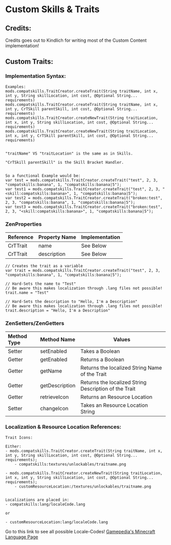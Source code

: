 # Custom Skills & Traits

## Credits:
Credits goes out to Kindlich for writing most of the Custom Content implementation!


## Custom Traits:
### Implementation Syntax:
```
Examples:
mods.compatskills.TraitCreator.createTrait(String traitName, int x, int y, String skillLocation, int cost, @Optional String... requirements)
mods.compatskills.TraitCreator.createTrait(String traitName, int x, int y, CrTSkill parentSkill, int cost, @Optional String... requirements)
mods.compatskills.TraitCreator.createNewTrait(String traitLocation, int x, int y, String skillLocation, int cost, @Optional String... requirements)
mods.compatskills.TraitCreator.createNewTrait(String traitLocation, int x, int y, CrTSkill parentSkill, int cost, @Optional String... requirements)


"traitName" VS "traitLocation" is the same as in Skills.

"CrTSkill parentSkill" is the Skill Bracket Handler.


So a functional Example would be:
var test = mods.compatskills.TraitCreator.createTrait("test", 2, 3, "compatskills:banana", 1, "compatskills:banana|5");
var test1 = mods.compatskills.TraitCreator.createTrait("test", 2, 3, "<skill:compatskills:banana>", 1, "compatskills:banana|5");
var test2 = mods.compatskills.TraitCreator.createTrait("broken:test", 2, 3, "compatskills:banana", 1, "compatskills:banana|5");
var test3 = mods.compatskills.TraitCreator.createTrait("broken:test", 2, 3, "<skill:compatskills:banana>", 1, "compatskills:banana|5");
```

### ZenProperties
|Reference|Property Name       |Implementation|
|:--------|:-------------------|--------------|
|CrTTrait |name                |See Below     |
|CrTTrait |description         |See Below     |

```
// Creates the trait as a variable
var trait = mods.compatskills.TraitCreator.createTrait("test", 2, 3, "compatskills:banana", 1, "compatskills:banana|5");

// Hard-Sets the name to "Test"
// Be aware this makes localization through .lang files not possible!
trait.name = "Test"

// Hard-Sets the description to "Hello, I'm a Description"
// Be aware this makes localization through .lang files not possible!
trait.description = "Hello, I'm a Description"
```


### ZenSetters/ZenGetters
|Method Type |Method Name          |Values                                               |
|:-----------|:--------------------|-----------------------------------------------------|
|Setter      |setEnabled           |Takes a Boolean                                      |
|Getter      |getEnabled           |Returns a Boolean                                    |
|Getter      |getName              |Returns the localized String Name of the Trait       | 
|Getter      |getDescription       |Returns the localized String Description of the Trait|
|Getter      |retrieveIcon         |Returns an Resource Location                         |
|Setter      |changeIcon           |Takes an Resource Location String                    |


### Localization & Resource Location References:
```
Trait Icons:

Either:
- mods.compatskills.TraitCreator.createTrait(String traitName, int x, int y, String skillLocation, int cost, @Optional String... requirements);
	- compatskills:textures/unlockables/traitname.png

- mods.compatskills.TraitCreator.createNewTrait(String traitLocation, int x, int y, String skillLocation, int cost, @Optional String... requirements);
	- customResourceLocation:/textures/unlockables/traitname.png


Localizations are placed in:
- compatskills:lang/localeCode.lang

or

- customResourceLocation:lang/localeCode.lang
```

Go to this link to see all possible Locale-Codes!
[Gamepedia's Minecraft Language Page](https://minecraft.gamepedia.com/Language "Gamepedia's Minecraft Language Page")